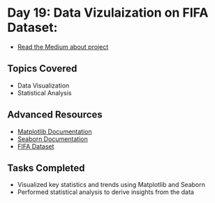 # Day 19: Data Vizulaization on FIFA Dataset:
- [Read the Medium about project](https://medium.com/@paudelsamir/kicking-off-my-first-eda-fifa-edition-ae6fa0ca6061)
## Topics Covered

- Data Visualization
- Statistical Analysis

## Advanced Resources

- [Matplotlib Documentation](https://matplotlib.org/stable/contents.html)
- [Seaborn Documentation](https://seaborn.pydata.org/)
- [FIFA Dataset](https://www.kaggle.com/stefanoleone992/fifa-20-complete-player-dataset)

## Tasks Completed

- Visualized key statistics and trends using Matplotlib and Seaborn
- Performed statistical analysis to derive insights from the data

